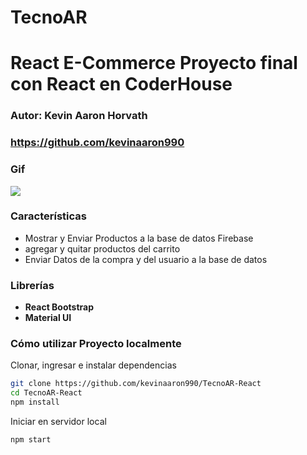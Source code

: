 # TecnoAR

# React E-Commerce Proyecto final con React en CoderHouse

### Autor: Kevin Aaron Horvath
### https://github.com/kevinaaron990

### Gif
![](tecnoARdemo.gif)

### Características
- Mostrar y Enviar Productos a la base de datos Firebase
- agregar y quitar productos del carrito
- Enviar Datos de la compra y del usuario a la base de datos 

### Librerías
- **React Bootstrap** 
- **Material UI** 


### Cómo utilizar Proyecto localmente
Clonar, ingresar e instalar dependencias
``` bash
git clone https://github.com/kevinaaron990/TecnoAR-React
cd TecnoAR-React
npm install
```
Iniciar en servidor local
``` bash
npm start
```
